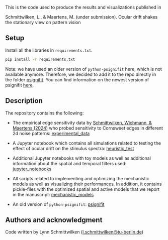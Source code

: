 This is the code used to produce the results and visualizations published in

Schmittwilken, L., & Maertens, M. (under submission). Ocular drift shakes the stationary view on pattern vision

## Setup

Install all the libraries in  `requirements.txt`.
```bash
pip install -r requirements.txt
```
Note: we have used an older version of `python-psignifit` here, which is not available anymore. Therefore, we decided to add it to the repo directly in the folder [psignifit](psignifit). You can find information on the newest version of psignifit [here](https://github.com/wichmann-lab/python-psignifit).

## Description
The repository contains the following:

- The empirical edge sensitivity data by [Schmittwilken, Wichmann, & Maertens (2024)](https://doi.org/10.1016/j.visres.2024.108450) who probed sensitivity to Cornsweet edges in different 2d noise patterns: [experimental_data](experimental_data)

- A Jupyter notebook which contains all simulations related to testing the effect of ocular drift on the stimulus spectra: [heuristic_test](heuristic_test)

- Additional Jupyter notebooks with toy models as well as additional information about the spatial and temporal filters used: [jupyter_notebooks](jupyter_notebooks)

- All scripts related to implementing and optimizing the mechanistic models as well as visualizing their performances. In addition, it contains pickle-files with the optimized spatial and active models that we report in the manuscript: [mechanistic_models](mechanistic_models)

- An old version of `python-psignifit`: [psignifit](psignifit)

## Authors and acknowledgment
Code written by Lynn Schmittwilken (l.schmittwilken@tu-berlin.de)
